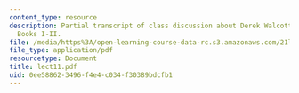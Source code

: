 ```yaml
---
content_type: resource
description: Partial transcript of class discussion about Derek Walcott and Omeros
  Books I-II.
file: /media/https%3A/open-learning-course-data-rc.s3.amazonaws.com/21l-315-prizewinners-spring-2007/0ee588623496f4e4c034f30389bdcfb1_lect11.pdf
file_type: application/pdf
resourcetype: Document
title: lect11.pdf
uid: 0ee58862-3496-f4e4-c034-f30389bdcfb1
---
```

